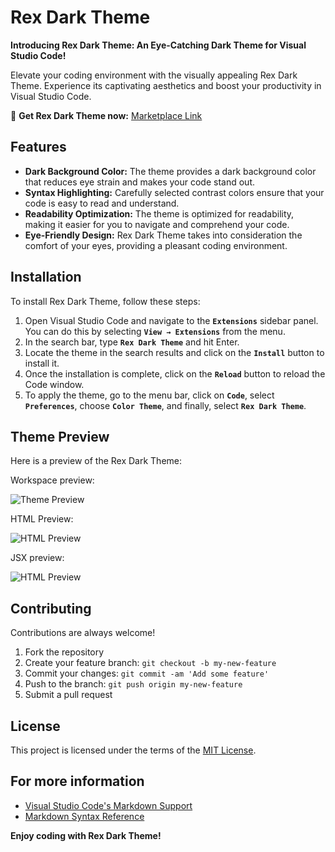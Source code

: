 # Rex Dark Theme

**Introducing Rex Dark Theme: An Eye-Catching Dark Theme for Visual Studio Code!**

Elevate your coding environment with the visually appealing Rex Dark Theme. Experience its captivating aesthetics and boost your productivity in Visual Studio Code.

🌙 **Get Rex Dark Theme now:** [Marketplace Link](https://marketplace.visualstudio.com/items?itemName=FighterOP.rex-dark-theme)

## Features

- **Dark Background Color:** The theme provides a dark background color that reduces eye strain and makes your code stand out.
- **Syntax Highlighting:** Carefully selected contrast colors ensure that your code is easy to read and understand.
- **Readability Optimization:** The theme is optimized for readability, making it easier for you to navigate and comprehend your code.
- **Eye-Friendly Design:** Rex Dark Theme takes into consideration the comfort of your eyes, providing a pleasant coding environment.

## Installation

To install Rex Dark Theme, follow these steps:

1. Open Visual Studio Code and navigate to the **`Extensions`** sidebar panel. You can do this by selecting **`View → Extensions`** from the menu.
2. In the search bar, type **`Rex Dark Theme`** and hit Enter.
3. Locate the theme in the search results and click on the **`Install`** button to install it.
4. Once the installation is complete, click on the **`Reload`** button to reload the Code window.
5. To apply the theme, go to the menu bar, click on **`Code`**, select **`Preferences`**, choose **`Color Theme`**, and finally, select **`Rex Dark Theme`**.

## Theme Preview

Here is a preview of the Rex Dark Theme:

Workspace preview:

![Theme Preview](https://drive.google.com/uc?id=1DpEv51M3Pu6uvL3ddWB_pG5-GVe2wfPO)

HTML Preview:

![HTML Preview](https://drive.google.com/uc?id=1JuAPxZcgJGBopuC5OhdmE76--D0ZrUqF)

JSX preview:

![HTML Preview](https://drive.google.com/uc?id=1zhnv1xKf4O6h_TbsFeoyKGUjQC48urD1)

## Contributing

Contributions are always welcome!

1. Fork the repository
2. Create your feature branch: `git checkout -b my-new-feature`
3. Commit your changes: `git commit -am 'Add some feature'`
4. Push to the branch: `git push origin my-new-feature`
5. Submit a pull request

## License

This project is licensed under the terms of the [MIT License](https://opensource.org/licenses/MIT).

## For more information

- [Visual Studio Code's Markdown Support](http://code.visualstudio.com/docs/languages/markdown)
- [Markdown Syntax Reference](https://help.github.com/articles/markdown-basics/)

**Enjoy coding with Rex Dark Theme!**
